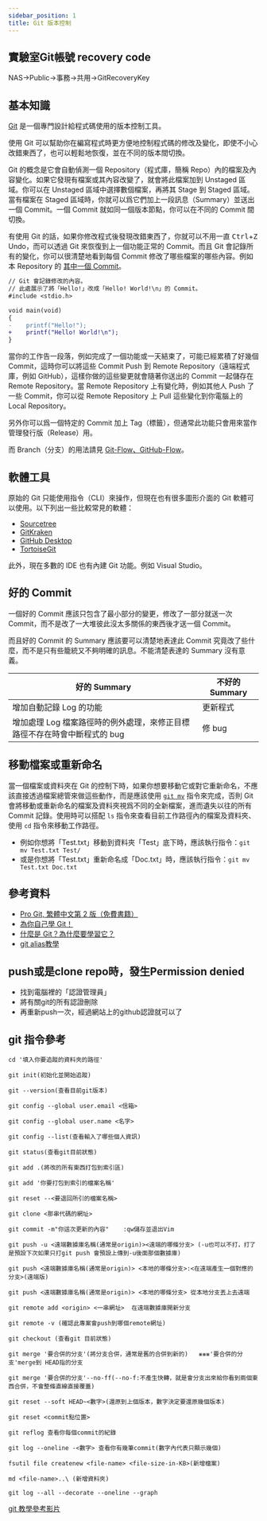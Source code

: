 ```yaml
---
sidebar_position: 1
title: Git 版本控制
---
```


## 實驗室Git帳號 recovery code
NAS->Public->事務->共用->GitRecoveryKey

## 基本知識

[Git](https://git-scm.com/) 是一個專門設計給程式碼使用的版本控制工具。

使用 Git 可以幫助你在編寫程式時更方便地控制程式碼的修改及變化，即使不小心改錯東西了，也可以輕鬆地恢復，並在不同的版本間切換。

Git 的概念是它會自動偵測一個 Repository（程式庫，簡稱 Repo）內的檔案及內容變化。如果它發現有檔案或其內容改變了，就會將此檔案加到 Unstaged 區域。你可以在 Unstaged 區域中選擇數個檔案，再將其 Stage 到 Staged 區域。當有檔案在 Staged 區域時，你就可以爲它們加上一段訊息（Summary）並送出一個 Commit。一個 Commit 就如同一個版本節點，你可以在不同的 Commit 間切換。

有使用 Git 的話，如果你修改程式後發現改錯東西了，你就可以不用一直 <kbd>Ctrl</kbd>+<kbd>Z</kbd> Undo，而可以透過 Git 來恢復到上一個功能正常的 Commit。而且 Git 會記錄所有的變化，你可以很清楚地看到每個 Commit 修改了哪些檔案的哪些內容。例如本 Repository 的 [其中一個 Commit](https://github.com/nfu-irs-lab/docs/commit/ba29bf709b1a244b9b951eb565e527679b602c5f?branch=ba29bf709b1a244b9b951eb565e527679b602c5f&diff=split)。

```diff
// Git 會記錄修改的內容。
// 此處展示了將「Hello!」改成「Hello! World!\n」的 Commit。
#include <stdio.h>

void main(void)
{
-    printf("Hello!");
+    printf("Hello! World!\n");
}
```

當你的工作告一段落，例如完成了一個功能或一天結束了，可能已經累積了好幾個 Commit，這時你可以將這些 Commit Push 到 Remote Repository（遠端程式庫，例如 GitHub），這樣你做的這些變更就會隨著你送出的 Commit 一起儲存在 Remote Repository。當 Remote Repository 上有變化時，例如其他人 Push 了一些 Commit，你可以從 Remote Repository 上 Pull 這些變化到你電腦上的 Local Repository。

另外你可以爲一個特定的 Commit 加上 Tag（標籤），但通常此功能只會用來當作管理發行版（Release）用。

而 Branch（分支）的用法請見 [Git-Flow、GitHub-Flow](./workflow)。

## 軟體工具
原始的 Git 只能使用指令（CLI）來操作，但現在也有很多圖形介面的 Git 軟體可以使用。以下列出一些比較常見的軟體：

- [Sourcetree](https://www.sourcetreeapp.com/)
- [GitKraken](https://www.gitkraken.com/)
- [GitHub Desktop](https://desktop.github.com/)
- [TortoiseGit](https://tortoisegit.org/)

此外，現在多數的 IDE 也有內建 Git 功能。例如 Visual Studio。

## 好的 Commit
一個好的 Commit 應該只包含了最小部分的變更，修改了一部分就送一次 Commit，而不是改了一大堆彼此沒太多關係的東西後才送一個 Commit。

而且好的 Commit 的 Summary 應該要可以清楚地表達此 Commit 究竟改了些什麼，而不是只有些籠統又不夠明確的訊息。不能清楚表達的 Summary 沒有意義。

| 好的 Summary                                                         | 不好的 Summary |
|---------------------------------------------------------------------|----------------|
| 增加自動記錄 Log 的功能                                               | 更新程式       |
| 增加處理 Log 檔案路徑時的例外處理，來修正目標路徑不存在時會中斷程式的 bug | 修 bug         |


## 移動檔案或重新命名
當一個檔案或資料夾在 Git 的控制下時，如果你想要移動它或對它重新命名，不應該直接透過檔案總管來做這些動作，而是應該使用 [`git mv`](https://git-scm.com/docs/git-mv) 指令來完成，否則 Git 會將移動或重新命名的檔案及資料夾視爲不同的全新檔案，進而遺失以往的所有 Commit 記錄。使用時可以搭配 `ls` 指令來查看目前工作路徑內的檔案及資料夾、使用 `cd` 指令來移動工作路徑。

- 例如你想將「Test.txt」移動到資料夾「Test」底下時，應該執行指令：`git mv Test.txt Test/`
- 或是你想將「Test.txt」重新命名成「Doc.txt」時，應該執行指令：`git mv Test.txt Doc.txt`

## 參考資料
- [Pro Git, 繁體中文第 2 版（免費書籍）](https://taichunmin.gitlab.io/progit2-zh-tw/)
- [為你自己學 Git！](https://gitbook.tw/chapters/introduction/about-this-book.html)
- [什麼是 Git？為什麼要學習它？](https://gitbook.tw/chapters/introduction/what-is-git.html)
- [git alias教學](https://ithelp.ithome.com.tw/articles/10278293)

## push或是clone repo時，發生Permission denied
  - 找到電腦裡的「認證管理員」
  - 將有關git的所有認證刪除
  - 再重新push一次，經過網站上的github認證就可以了

## git 指令參考
```
cd '填入你要追蹤的資料夾的路徑'

git init(初始化並開始追蹤)

git --version(查看目前git版本)

git config --global user.email <信箱>

git config --global user.name <名字>

git config --list(查看輸入了哪些個人資訊)

git status(查看git目前狀態)

git add .(將改的所有東西打包到索引區)

git add '你要打包到索引的檔案名稱'

git reset --<要退回所引的檔案名稱>

git clone <那串代碼的網址>

git commit -m"你這次更新的內容"    :qw儲存並退出Vim

git push -u <遠端數據庫名稱(通常是origin)><遠端的哪條分支> (-u也可以不打，打了是預設下次如果只打git push 會預設上傳到-u後面那個數據庫)

git push <遠端數據庫名稱(通常是origin)> <本地的哪條分支>:<在遠端產生一個對應的分支>(遠端版)

git push <遠端數據庫名稱(通常是origin)> <本地的哪條分支> 從本地分支丟上去遠端

git remote add <origin> <一串網址>	在遠端數據庫開新分支

git remote -v (確認此專案會push到哪個remote網址)

git checkout (查看git 目前狀態)

git merge '要合併的分支'(將分支合併，通常是舊的合併到新的)   ⨳⨳⨳'要合併的分支'merge到 HEAD指的分支

git merge '要合併的分支'--no-ff(--no-f:不產生快轉，就是會分支出來給你看到兩個東西合併，不會整條直線直接覆蓋)

git reset --soft HEAD~<數字>(還原到上個版本，數字決定要還原幾個版本)

git reset <commit點位置>

git reflog 查看你每個commit的紀錄

git log --oneline -<數字>	查看你有幾筆commit(數字內代表只顯示幾個)

fsutil file createnew <file-name> <file-size-in-KB>(新增檔案)

md <file-name>..\ (新增資料夾)

git log --all --decorate --oneline --graph

```
[git 教學參考影片](https://www.youtube.com/watch?v=PNEM7CH3ZAg&list=PLYrA-SsMvTPOZeB6DHvB0ewl3miMf-2tj)
